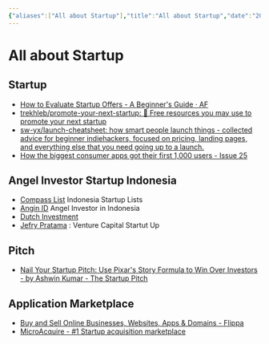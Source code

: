 ```yaml
---
{"aliases":["All about Startup"],"title":"All about Startup","date":"2021-11-19","tags":["startup"],"dg-publish":true,"permalink":"/etc/startup/","dgPassFrontmatter":true}
---
```



# All about Startup

## Startup

- [How to Evaluate Startup Offers - A Beginner's Guide · AF](https://faingezicht.com/articles/2021/09/20/evaluating-startup-offers/)
- [trekhleb/promote-your-next-startup: 🚀 Free resources you may use to promote your next startup](https://github.com/trekhleb/promote-your-next-startup)
- [sw-yx/launch-cheatsheet: how smart people launch things - collected advice for beginner indiehackers, focused on pricing, landing pages, and everything else that you need going up to a launch.](https://github.com/sw-yx/launch-cheatsheet/)
- [How the biggest consumer apps got their first 1,000 users - Issue 25](https://www.lennysnewsletter.com/p/how-the-biggest-consumer-apps-got)

## Angel Investor Startup Indonesia

- [Compass List](https://www.compasslist.com/) Indonesia Startup Lists
- [Angin ID](https://www.angin.id/) Angel Investor in Indonesia
- [Dutch Investment](https://www.angin.id/wp-content/uploads/2020/05/Connecting-Indonesian-Startups-and-Dutch-Companies-52020.pdf)
- [Jefry Pratama](https://www.linkedin.com/in/jefry-pratama-51745860/%0A) : Venture Capital Startut Up

## Pitch

- [Nail Your Startup Pitch: Use Pixar's Story Formula to Win Over Investors - by Ashwin Kumar - The Startup Pitch](https://startuppitch.substack.com/p/nail-your-startup-pitch-use-pixars)

## Application Marketplace

- [Buy and Sell Online Businesses, Websites, Apps & Domains - Flippa](https://flippa.com/)
- [MicroAcquire - #1 Startup acquisition marketplace](https://microacquire.com/)
